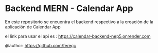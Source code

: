 # Backend MERN - Calendar App

En este repositorio se encuentra el backend respectivo a la creación de la aplicación de Calendar App

el link para usar el api es : https://calendar-backend-nep5.onrender.com

@author: https://github.com/feregc
